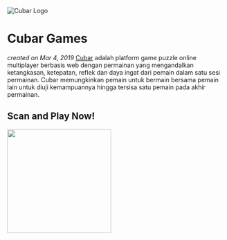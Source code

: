 ![Cubar Logo](/src/img/logo_text.png?raw=true)
# Cubar Games
_created on Mar 4, 2019_
[Cubar](https://cubar.netlify.com/) adalah platform game puzzle online multiplayer berbasis web dengan permainan yang mengandalkan ketangkasan, ketepatan, reflek dan daya ingat dari pemain dalam satu sesi permainan. Cubar memungkinkan pemain untuk bermain bersama pemain lain untuk diuji kemampuannya hingga tersisa satu pemain pada akhir permainan. 
## Scan and Play Now!
<img src="./src/img/qr-code.svg" width="240" height="240" />